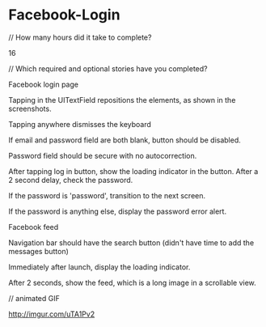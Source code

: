 Facebook-Login
==============

// How many hours did it take to complete?

16

// Which required and optional stories have you completed?

Facebook login page

Tapping in the UITextField repositions the elements, as shown in the screenshots.

Tapping anywhere dismisses the keyboard

If email and password field are both blank, button should be disabled.

Password field should be secure with no autocorrection.

After tapping log in button, show the loading indicator in the button. After a 2 second delay, check the password.

If the password is 'password', transition to the next screen.

If the password is anything else, display the password error alert.

Facebook feed

Navigation bar should have the search button (didn't have time to add the messages button)

Immediately after launch, display the loading indicator.

After 2 seconds, show the feed, which is a long image in a scrollable view.


// animated GIF

http://imgur.com/uTA1Pv2

